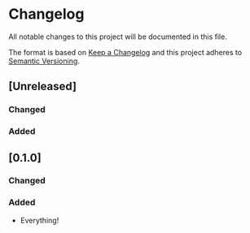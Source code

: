 # Changelog
All notable changes to this project will be documented in this file.

The format is based on [Keep a Changelog](http://keepachangelog.com/en/1.0.0/)
and this project adheres to [Semantic Versioning](http://semver.org/spec/v2.0.0.html).

## [Unreleased]

### Changed

### Added

## [0.1.0]

### Changed

### Added
- Everything!

[Unrelased]: https://github.umn.edu/asrweb/prrr/compare/2a7cfffb26efc18fa0c58a29948606466eaa7e8f...master
[0.1]: https://github.umn.edu/asrweb/prrr/compare/db51fd3fa75a0098f48f35db6d99f5116b89f6b5...217cfff
